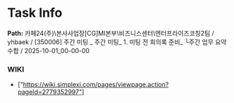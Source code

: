 # Task Info

**Path:** 카페24(주)\본사사업장\[CG]MI본부\비즈니스센터\엔터프라이즈코칭2팀 / yhbaek / [350006] 주간 미팅 _ 주간 미팅_ 1. 미팅 전 회의록 준비_ └주간 업무 요약 수합 / 2025-10-01_00-00-00

### WIKI
- ["https://wiki.simplexi.com/pages/viewpage.action?pageId=2779352997"]

